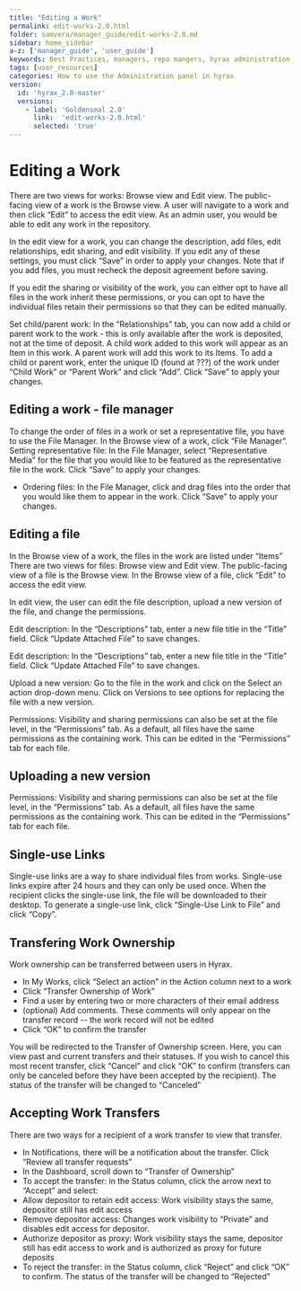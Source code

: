 ```yaml
---
title: "Editing a Work"
permalink: edit-works-2.0.html
folder: samvera/manager_guide/edit-works-2.0.md
sidebar: home_sidebar
a-z: ['manager_guide', 'user_guide']
keywords: Best Practices, managers, repo mangers, hyrax administration
tags: [user_resources]
categories: How to use the Administration panel in hyrax
version:
  id: 'hyrax_2.0-master'
  versions:  
    - label: 'Goldenseal 2.0'
      link:  'edit-works-2.0.html'
      selected: 'true'
---
```


# Editing a Work

There are two views for works: Browse view and Edit view. The public-facing view of a work is the Browse view. A user will navigate to a work and then click “Edit” to access the edit view. As an admin user, you would be able to edit any work in the repository.

In the edit view for a work, you can change the description, add files, edit relationships, edit sharing, and edit visibility. If you edit any of these settings, you must click “Save” in order to apply your changes. Note that if you add files, you must recheck the deposit agreement before saving.

If you edit the sharing or visibility of the work, you can either opt to have all files in the work inherit these permissions, or you can opt to have the individual files retain their permissions so that they can be edited manually.

Set child/parent work: In the “Relationships” tab, you can now add a child or parent work to the work - this is only available after the work is deposited, not at the time of deposit. A child work added to this work will appear as an Item in this work. A parent work will add this work to its Items. To add a child or parent work, enter the unique ID (found at ???) of the work under “Child Work” or “Parent Work” and click “Add”. Click “Save” to apply your changes.

## Editing a work - file manager
To change the order of files in a work or set a representative file, you have to use the File Manager. In the Browse view of a work, click “File Manager”.
Setting representative file: In the File Manager, select “Representative Media” for the file that you would like to be featured as the representative file in the work. Click “Save” to apply your changes.

- Ordering files: In the File Manager, click and drag files into the order that you would like them to appear in the work. Click “Save” to apply your changes.

## Editing a file
In the Browse view of a work, the files in the work are listed under “Items”
There are two views for files: Browse view and Edit view. The public-facing view of a file is the Browse view. In the Browse view of a file, click “Edit” to access the edit view.

In edit view, the user can edit the file description, upload a new version of the file, and change the permissions.

Edit description: In the “Descriptions” tab, enter a new file title in the “Title” field. Click “Update Attached File” to save changes.

Edit description: In the “Descriptions” tab, enter a new file title in the “Title” field. Click “Update Attached File” to save changes.

Upload a new version: Go to the file in the work and click on the Select an action drop-down menu. Click on Versions to see options for replacing the file with a new version.

Permissions: Visibility and sharing permissions can also be set at the file level, in the “Permissions” tab. As a default, all files have the same permissions as the containing work. This can be edited in the “Permissions” tab for each file.

## Uploading a new version
Permissions: Visibility and sharing permissions can also be set at the file level, in the “Permissions” tab. As a default, all files have the same permissions as the containing work. This can be edited in the “Permissions” tab for each file.

## Single-use Links
Single-use links are a way to share individual files from works. Single-use links expire after 24 hours and they can only be used once. When the recipient clicks the single-use link, the file will be downloaded to their desktop. To generate a single-use link, click “Single-Use Link to File” and click “Copy”.

## Transfering Work Ownership
Work ownership can be transferred between users in Hyrax.

- In My Works, click “Select an action” in the Action column next to a work
- Click “Transfer Ownership of Work”
- Find a user by entering two or more characters of their email address
- (optional) Add comments. These comments will only appear on the transfer record -- the work record will not be edited
- Click “OK” to confirm the transfer

You will be redirected to the Transfer of Ownership screen. Here, you can view past and current transfers and their statuses. If you wish to cancel this most recent transfer, click “Cancel” and click “OK” to confirm (transfers can only be canceled before they have been accepted by the recipient). The status of the transfer will be changed to “Canceled”

## Accepting Work Transfers
There are two ways for a recipient of a work transfer to view that transfer.
- In Notifications, there will be a notification about the transfer. Click “Review all transfer requests”
- In the Dashboard, scroll down to “Transfer of Ownership”
- To accept the transfer: in the Status column, click the arrow next to “Accept” and select:
- Allow depositor to retain edit access: Work visibility stays the same, depositor still has edit access
- Remove depositor access: Changes work visibility to “Private” and disables edit access for depositor.
- Authorize depositor as proxy: Work visibility stays the same, depositor still has edit access to work and is authorized as proxy for future deposits
- To reject the transfer: in the Status column, click “Reject” and click “OK” to confirm. The status of the transfer will be changed to “Rejected”
